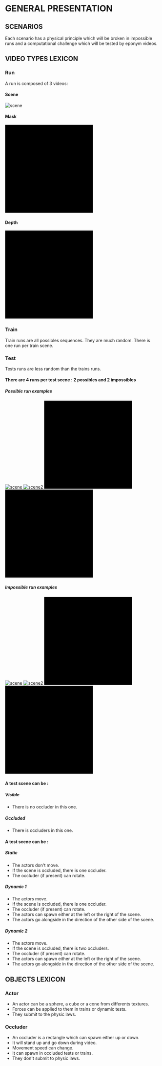 # GENERAL PRESENTATION

## SCENARIOS

Each scenario has a physical principle which will be broken in impossible runs and a computational challenge which will be tested by eponym videos.

## VIDEO TYPES LEXICON

### Run

A run is composed of 3 videos:

#### Scene

![scene](O1/Test/visible/static/1/scene/video.gif)

#### Mask

![mask](O1/Test/visible/static/1/masks/video.gif)

#### Depth

![depth](O1/Test/visible/static/1/depth/video.gif)

### Train

Train runs are all possibles sequences.
They are much random.
There is one run per train scene.

### Test

Tests runs are less random than the trains runs.

#### There are 4 runs per test scene : 2 possibles and 2 impossibles

##### Possible run examples

![scene](O1/Test/visible/static/1/scene/video.gif)
![scene2](O1/Test/occluded/dynamic_1/1/scene/video.gif)
![scene3](O1/Test/occluded/dynamic_2/1/scene/video.gif)
![scene4](O1/Test/visible/dynamic_1/1/scene/video.gif)


##### Impossible run examples

![scene](O1/Test/visible/static/3/scene/video.gif)
![scene2](O1/Test/occluded/dynamic_1/3/scene/video.gif)
![scene3](O1/Test/occluded/dynamic_2/3/scene/video.gif)
![scene4](O1/Test/visible/dynamic_1/3/scene/video.gif)

#### A test scene can be :

##### Visible

* There is no occluder in this one.

##### Occluded

* There is occluders in this one.

#### A test scene can be :

##### Static

* The actors don't move.
* If the scene is occluded, there is one occluder.
* The occluder (if present) can rotate.

##### Dynamic 1

* The actors move.
* If the scene is occluded, there is one occluder.
* The occluder (if present) can rotate.
* The actors can spawn either at the left or the right of the scene.
* The actors go alongside in the direction of the other side of the scene.

##### Dynamic 2

* The actors move.
* If the scene is occluded, there is two occluders.
* The occluder (if present) can rotate.
* The actors can spawn either at the left or the right of the scene.
* The actors go alongside in the direction of the other side of the scene.

## OBJECTS LEXICON

### Actor

* An actor can be a sphere, a cube or a cone from differents textures.
* Forces can be applied to them in trains or dynamic tests.
* They submit to the physic laws.

### Occluder

* An occluder is a rectangle which can spawn either up or down.
* It will stand up and go down during video.
* Movement speed can change.
* It can spawn in occluded tests or trains.
* They don't submit to physic laws.
